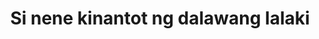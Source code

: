 ---
layout: post
title: Si nene kinantot ng dalawang lalaki
duration: '14:41'
view: 124
rate: 2
video: 'https://flashservice.xvideos.com/embedframe/21089913'
category: 
 - pinay
 - curvy
 - threesome
tags: 
 - pinay-sex
 - nagparaos
 - nene
 - mokong
 - fucked
 - jackpot
 - flawless
priority: 0.9
changefreq: daily
---